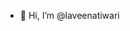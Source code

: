 - 👋 Hi, I’m @laveenatiwari

<!---
laveenatiwari/laveenatiwari is a ✨ special ✨ repository because its `README.md` (this file) appears on your GitHub profile.
You can click the Preview link to take a look at your changes.
--->
